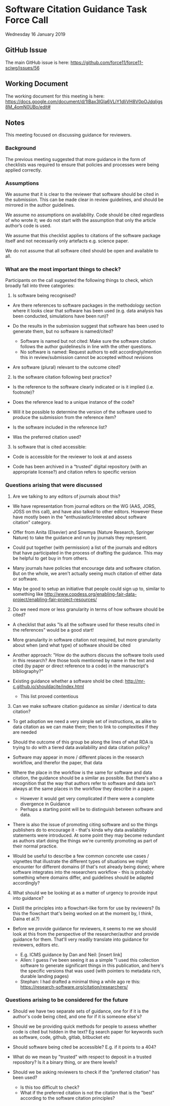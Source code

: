 # Software Citation Guidance Task Force Call

Wednesday 16 January 2019

## GitHub Issue

The main GitHub issue is here:
https://github.com/force11/force11-sciwg/issues/56

## Working Document

The working document for this meeting is here: https://docs.google.com/document/d/1IBax3IGla6VLiY1dIiVH8V0pOJdqIigs8M_4omN0UBo/edit#

## Notes

This meeting focused on discussing guidance for reviewers.

### Background

The previous meeting suggested that more guidance in the form of checklists was required to ensure that policies and processes were being applied correctly.

### Assumptions

We assume that it is clear to the reviewer that software should be cited in the submission. This can be made clear in review guidelines, and should be mirrored in the author guidelines.

We assume no assumptions on availability. Code should be cited regardless of who wrote it; we do not start with the assumption that only the article author’s code is used.

We assume that this checklist applies to citations of the software package itself and not necessarily only artefacts e.g. science paper.

We do not assume that all software cited should be open and available to all.

### What are the most important things to check?

Participants on the call suggested the following things to check, which broadly fall into three categories:

1. Is software being recognised?

  * Are there references to software packages in the methodology section where it looks clear that software has been used (e.g. data analysis has been conducted, simulations have been run)?

  * Do the results in the submission suggest that software has been used to generate them, but no software is named/cited?
    * Software is named but not cited: Make sure the software citation follows the author guidelines/is in line with the other questions.
    * No software is named: Request authors to edit accordingly/mention this in review/submission cannot be accepted without revisions

  * Are software (plural) relevant to the outcome cited?


2. Is the software citation following best practice?

  * Is the reference to the software clearly indicated or is it implied (i.e. footnote)?

  * Does the reference lead to a unique instance of the code?

  * Will it be possible to determine the version of the software used to produce the submission from the reference item?

  * Is the software included in the reference list?

  * Was the preferred citation used?


3. Is software that is cited accessible:

  * Code is accessible for the reviewer to look at and assess

  * Code has been archived in a “trusted” digital repository (with an appropriate license?) and citation refers to specific version

### Questions arising that were discussed

1. Are we talking to any editors of journals about this?

  * We have representation from journal editors on the WG (AAS, JORS, JOSS on this call), and have also talked to other editors. However these have mostly been in the "enthusiastic/interested about software citation" category.

  * Offer from Anita (Elsevier) and Sowmya (Nature Research, Springer Nature) to take the guidance and run by journals they represent.

  * Could put together (with permission) a list of the journals and editors that have participated in the process of drafting the guidance. This may be helpful to get buy in from others.

  * Many journals have policies that encourage data and software citation. But on the whole, we aren't actually seeing much citation of either data or software.

  * May be good to setup an initiative that people could sign up to, similar to something like http://www.copdess.org/enabling-fair-data-project/enabling-fair-project-resources/

2. Do we need more or less granularity in terms of how software should be cited?

  * A checklist that asks "Is all the software used for these results cited in the references" would be a good start!

  * More granularity in software citation not required, but more granularity about when (and what type) of software should be cited

  * Another approach: "How do the authors discuss the software tools used in this research? Are those tools mentioned by name in the text and cited (by paper or direct reference to a code) in the manuscript's bibliography?"

  * Existing guidance whether a software shold be cited: http://mr-c.github.io/shouldacite/index.html
    * This list proved contentious

3. Can we make software citation guidance as similar / identical to data citation?

  * To get adoption we need a very simple set of instructions, as alike to data citation as we can make them; then to link to complexities if they are needed

  * Should the outcome of this group be along the lines of what RDA is trying to do with a tiered data availability and data citation policy?

  * Software may appear in more / different places in the research workflow, and therefor the paper, that data

  * Where the place in the workflow is the same for software and data citation, the guidance should be a similar as possible. But there's also a recognition that the way that authors refer to software and data isn't always at the same places in the workflow they describe in a paper.
    * However it would get very complicated if there were a complete divergence in Guidance
    * Perhaps a starting point will be to distinguish between software and data.

  * There is also the issue of promoting citing software and so the things publishers do to encourage it - that's kinda why data availability statements were introduced. At some point they may become redundant as authors start doing the things we're currently promoting as part of their normal practice.

  * Would be useful to describe a few common concrete use cases / vignettes that illustrate the different types of situations we might encounter for different domains (if that's not already being done); where software integrates into the researchers workflow - this is probably something where domains differ, and guidelines should be adapted accordingly?

4. What should we be looking at as a matter of urgency to provide input into guidance?

  * Distill the principles into a flowchart-like form for use by reviewers? (Is this the flowchart that's being worked on at the moment by, I think, Daina et al.?)

  * Before we provide guidance for reviewers, it seems to me we should look at this from the perspective of the researcher/author and provide guidance for them. That'll very readily translate into guidance for reviewers, editors etc.
    * E.g. ICMS guidance by Dan and Neil: [insert link]
    * Allen: I guess I've been seeing it as a simple "I used this collection software to generate significant things in this publication, and here's the specific versions that was used (with pointers to metadata rich, durable landing pages)
    * Stephan: I had drafted a minimal thing a while ago re this: https://research-software.org/citation/researchers/

### Questions arising to be considered for the future

* Should we have two separate sets of guidance, one for if it is the author's code being cited, and one for if it is someone else's?

* Should we be providing quick methods for people to assess whether code is cited but hidden in the text? Eg search paper for keywords such as software, code, github, gitlab, bitbucket etc

* Should software being cited be accessible? E.g. if it points to a 404?

* What do we mean by "trusted" with respect to deposit in a trusted repository? Is it a binary thing, or are there levels?

* Should we be asking reviewers to check if the "preferred citation" has been used?
  * Is this too difficult to check?
  * What if the preferred citation is not the citation that is the "best" according to the software citation principles?
